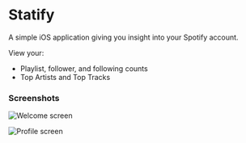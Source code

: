 # Statify

A simple iOS application giving you insight into your Spotify account.

View your:

- Playlist, follower, and following counts
- Top Artists and Top Tracks

### Screenshots

![Welcome screen](https://github.com/xbtamsing/Statify/blob/master/Screenshots/Welcome%20Screen.png)

![Profile screen](https://github.com/xbtamsing/Statify/blob/master/Screenshots/Profile%20Screen.png)

